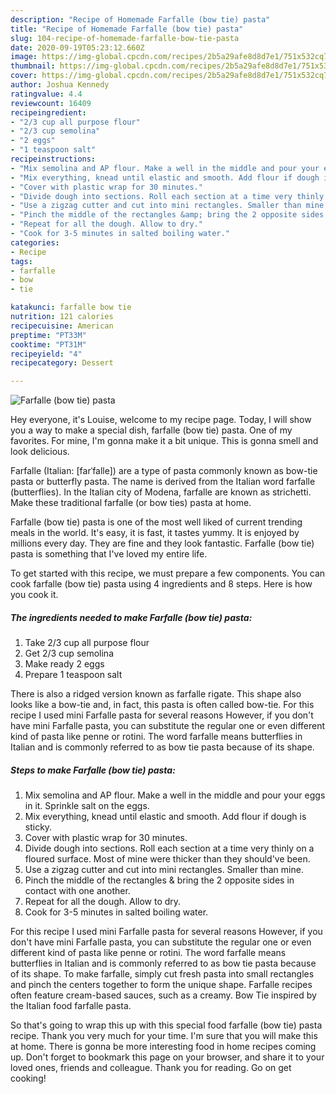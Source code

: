 ```yaml
---
description: "Recipe of Homemade Farfalle (bow tie) pasta"
title: "Recipe of Homemade Farfalle (bow tie) pasta"
slug: 104-recipe-of-homemade-farfalle-bow-tie-pasta
date: 2020-09-19T05:23:12.660Z
image: https://img-global.cpcdn.com/recipes/2b5a29afe8d8d7e1/751x532cq70/farfalle-bow-tie-pasta-recipe-main-photo.jpg
thumbnail: https://img-global.cpcdn.com/recipes/2b5a29afe8d8d7e1/751x532cq70/farfalle-bow-tie-pasta-recipe-main-photo.jpg
cover: https://img-global.cpcdn.com/recipes/2b5a29afe8d8d7e1/751x532cq70/farfalle-bow-tie-pasta-recipe-main-photo.jpg
author: Joshua Kennedy
ratingvalue: 4.4
reviewcount: 16409
recipeingredient:
- "2/3 cup all purpose flour"
- "2/3 cup semolina"
- "2 eggs"
- "1 teaspoon salt"
recipeinstructions:
- "Mix semolina and AP flour. Make a well in the middle and pour your eggs in it. Sprinkle salt on the eggs."
- "Mix everything, knead until elastic and smooth. Add flour if dough is sticky."
- "Cover with plastic wrap for 30 minutes."
- "Divide dough into sections. Roll each section at a time very thinly on a floured surface. Most of mine were thicker than they should&#39;ve been."
- "Use a zigzag cutter and cut into mini rectangles. Smaller than mine."
- "Pinch the middle of the rectangles &amp; bring the 2 opposite sides in contact with one another."
- "Repeat for all the dough. Allow to dry."
- "Cook for 3-5 minutes in salted boiling water."
categories:
- Recipe
tags:
- farfalle
- bow
- tie

katakunci: farfalle bow tie 
nutrition: 121 calories
recipecuisine: American
preptime: "PT33M"
cooktime: "PT31M"
recipeyield: "4"
recipecategory: Dessert

---
```



![Farfalle (bow tie) pasta](https://img-global.cpcdn.com/recipes/2b5a29afe8d8d7e1/751x532cq70/farfalle-bow-tie-pasta-recipe-main-photo.jpg)

Hey everyone, it's Louise, welcome to my recipe page. Today, I will show you a way to make a special dish, farfalle (bow tie) pasta. One of my favorites. For mine, I'm gonna make it a bit unique. This is gonna smell and look delicious.

Farfalle (Italian: [farˈfalle]) are a type of pasta commonly known as bow-tie pasta or butterfly pasta. The name is derived from the Italian word farfalle (butterflies). In the Italian city of Modena, farfalle are known as strichetti. Make these traditional farfalle (or bow ties) pasta at home.

Farfalle (bow tie) pasta is one of the most well liked of current trending meals in the world. It's easy, it is fast, it tastes yummy. It is enjoyed by millions every day. They are fine and they look fantastic. Farfalle (bow tie) pasta is something that I've loved my entire life.


To get started with this recipe, we must prepare a few components. You can cook farfalle (bow tie) pasta using 4 ingredients and 8 steps. Here is how you cook it.

<!--inarticleads1-->

##### The ingredients needed to make Farfalle (bow tie) pasta:

1. Take 2/3 cup all purpose flour
1. Get 2/3 cup semolina
1. Make ready 2 eggs
1. Prepare 1 teaspoon salt


There is also a ridged version known as farfalle rigate. This shape also looks like a bow-tie and, in fact, this pasta is often called bow-tie. For this recipe I used mini Farfalle pasta for several reasons However, if you don&#39;t have mini Farfalle pasta, you can substitute the regular one or even different kind of pasta like penne or rotini. The word farfalle means butterflies in Italian and is commonly referred to as bow tie pasta because of its shape. 

<!--inarticleads2-->

##### Steps to make Farfalle (bow tie) pasta:

1. Mix semolina and AP flour. Make a well in the middle and pour your eggs in it. Sprinkle salt on the eggs.
1. Mix everything, knead until elastic and smooth. Add flour if dough is sticky.
1. Cover with plastic wrap for 30 minutes.
1. Divide dough into sections. Roll each section at a time very thinly on a floured surface. Most of mine were thicker than they should&#39;ve been.
1. Use a zigzag cutter and cut into mini rectangles. Smaller than mine.
1. Pinch the middle of the rectangles &amp; bring the 2 opposite sides in contact with one another.
1. Repeat for all the dough. Allow to dry.
1. Cook for 3-5 minutes in salted boiling water.


For this recipe I used mini Farfalle pasta for several reasons However, if you don&#39;t have mini Farfalle pasta, you can substitute the regular one or even different kind of pasta like penne or rotini. The word farfalle means butterflies in Italian and is commonly referred to as bow tie pasta because of its shape. To make farfalle, simply cut fresh pasta into small rectangles and pinch the centers together to form the unique shape. Farfalle recipes often feature cream-based sauces, such as a creamy. Bow Tie inspired by the Italian food farfalle pasta. 

So that's going to wrap this up with this special food farfalle (bow tie) pasta recipe. Thank you very much for your time. I'm sure that you will make this at home. There is gonna be more interesting food in home recipes coming up. Don't forget to bookmark this page on your browser, and share it to your loved ones, friends and colleague. Thank you for reading. Go on get cooking!
